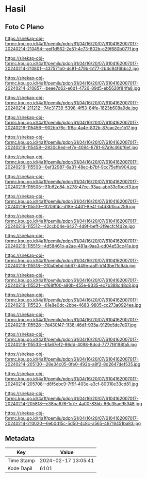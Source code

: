 # Hasil

## Foto C Plano

https://sirekap-obj-formc.kpu.go.id/4a1f/pemilu/pdpr/61/04/16/20/07/6104162007017-20240214-210454--eef1d562-2e51-4c73-802b-c29f680b077f.jpg

https://sirekap-obj-formc.kpu.go.id/4a1f/pemilu/pdpr/61/04/16/20/07/6104162007017-20240214-210801--437571b0-dc81-479b-b177-2b4c94f6bbc2.jpg

https://sirekap-obj-formc.kpu.go.id/4a1f/pemilu/pdpr/61/04/16/20/07/6104162007017-20240214-210857--beee7d62-e6d1-4726-89d5-eb5620f84fa8.jpg

https://sirekap-obj-formc.kpu.go.id/4a1f/pemilu/pdpr/61/04/16/20/07/6104162007017-20240214-211212--74c31739-5398-4f53-84fe-1823b608a9de.jpg

https://sirekap-obj-formc.kpu.go.id/4a1f/pemilu/pdpr/61/04/16/20/07/6104162007017-20240216-115456--902bb76c-1f6a-4a4e-832b-87cac2ec1b17.jpg

https://sirekap-obj-formc.kpu.go.id/4a1f/pemilu/pdpr/61/04/16/20/07/6104162007017-20240216-115458--2830c9ed-ef7e-4084-8781-87a9c46bf6ef.jpg

https://sirekap-obj-formc.kpu.go.id/4a1f/pemilu/pdpr/61/04/16/20/07/6104162007017-20240216-115503--0ef32987-6a31-48ec-b7bf-9cc75effe904.jpg

https://sirekap-obj-formc.kpu.go.id/4a1f/pemilu/pdpr/61/04/16/20/07/6104162007017-20240216-115505--31b62c84-b278-47ce-93aa-abb33c1bcef3.jpg

https://sirekap-obj-formc.kpu.go.id/4a1f/pemilu/pdpr/61/04/16/20/07/6104162007017-20240216-115510--1f206f4c-d18e-4401-8e41-b4d3b15cc256.jpg

https://sirekap-obj-formc.kpu.go.id/4a1f/pemilu/pdpr/61/04/16/20/07/6104162007017-20240216-115512--42ccb04e-6427-4d9f-beff-3f9ecfcf4d2e.jpg

https://sirekap-obj-formc.kpu.go.id/4a1f/pemilu/pdpr/61/04/16/20/07/6104162007017-20240216-115515--4d58461b-a2ae-481a-9aa3-cd04e53cc41a.jpg

https://sirekap-obj-formc.kpu.go.id/4a1f/pemilu/pdpr/61/04/16/20/07/6104162007017-20240216-115518--2f0a0ebd-bb67-449e-aaff-b143be7fc9ab.jpg

https://sirekap-obj-formc.kpu.go.id/4a1f/pemilu/pdpr/61/04/16/20/07/6104162007017-20240216-115521--cf68ff00-a90b-455e-9335-ec7b388c48c8.jpg

https://sirekap-obj-formc.kpu.go.id/4a1f/pemilu/pdpr/61/04/16/20/07/6104162007017-20240216-115523--61e8e0dc-2bbe-4683-9805-cc273a0924ea.jpg

https://sirekap-obj-formc.kpu.go.id/4a1f/pemilu/pdpr/61/04/16/20/07/6104162007017-20240216-115528--7d430f47-1f38-46d1-935a-9129c5dc7d07.jpg

https://sirekap-obj-formc.kpu.go.id/4a1f/pemilu/pdpr/61/04/16/20/07/6104162007017-20240216-115533--b1a67ef2-86dd-4098-8dcd-7777f6198fa5.jpg

https://sirekap-obj-formc.kpu.go.id/4a1f/pemilu/pdpr/61/04/16/20/07/6104162007017-20240214-205130--28e34c05-0fe0-492b-a8f2-8d2647def535.jpg

https://sirekap-obj-formc.kpu.go.id/4a1f/pemilu/pdpr/61/04/16/20/07/6104162007017-20240214-205708--d8f5ebc9-7f9f-403e-a3cf-80010e33cd81.jpg

https://sirekap-obj-formc.kpu.go.id/4a1f/pemilu/pdpr/61/04/16/20/07/6104162007017-20240214-205818--e38ba676-1c7e-4a00-83bb-66c35ae95348.jpg

https://sirekap-obj-formc.kpu.go.id/4a1f/pemilu/pdpr/61/04/16/20/07/6104162007017-20240214-210020--6eb0d15c-5d50-4c8c-a565-49716451ba83.jpg


## Metadata

| Key        | Value               |
| ---------- | ------------------- |
| Time Stamp | 2024-02-17 13:05:41 |
| Kode Dapil | 6101                |



